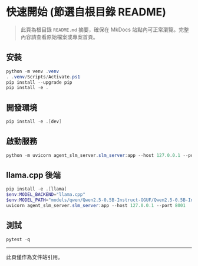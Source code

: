 # 快速開始 (節選自根目錄 README)

> 此頁為根目錄 `README.md` 摘要，確保在 MkDocs 站點內可正常瀏覽。完整內容請查看原始檔案或專案首頁。

## 安裝

```powershell
python -m venv .venv
. .venv/Scripts/Activate.ps1
pip install --upgrade pip
pip install -e .
```

## 開發環境

```powershell
pip install -e .[dev]
```

## 啟動服務

```powershell
python -m uvicorn agent_slm_server.slm_server:app --host 127.0.0.1 --port 8001
```

## llama.cpp 後端

```powershell
pip install -e .[llama]
$env:MODEL_BACKEND="llama.cpp"
$env:MODEL_PATH="models/qwen/Qwen2.5-0.5B-Instruct-GGUF/Qwen2.5-0.5B-Instruct-Q4_K_M.gguf"
uvicorn agent_slm_server.slm_server:app --host 127.0.0.1 --port 8001
```

## 測試

```powershell
pytest -q
```

---

此頁僅作為文件站引用。
